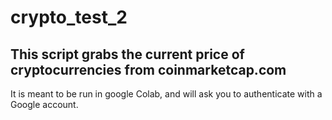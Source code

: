 # crypto_test_2

## This script grabs the current price of cryptocurrencies from coinmarketcap.com 
It is meant to be run in google Colab, and will ask you to authenticate with a Google account. 
